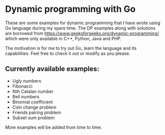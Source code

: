 # Dynamic programming with Go

These are some examples for dynamic programming that I have wrote using Go language during my spare time. The DP examples along with solutions are borrowed from https://www.geeksforgeeks.org/dynamic-programming/ which were only available in C++, Python, Java and PHP.

The motivation is for me to try out Go, learn the language and its capabilities. Feel free to check it out or modify as you please.

## Currently available examples:
- Ugly numbers
- Fibonacci
- Nth Catalan number
- Bell numbers
- Binomial coefficient
- Coin change problem
- Friends pairing problem
- Subset sum problem

More examples will be added from time to time.
